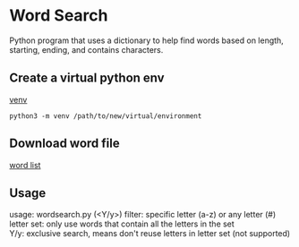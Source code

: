 Word Search
===========

Python program that uses a dictionary to help find words based on length, starting, ending, and contains characters.

## Create a virtual python env

[venv](https://docs.python.org/3/library/venv.html)

`python3 -m venv /path/to/new/virtual/environment`

## Download word file
[word list](https://github.com/kirasglimmer/wordsearch/raw/main/words.zip)


## Usage

usage:
    wordsearch.py <filter> <letter set> (<Y/y>)
    filter:
        specific letter (a-z) or any letter (#)
    letter set:
        only use words that contain all the letters in the set    
    Y/y:
        exclusive search, means don't reuse letters in letter set
        (not supported)

